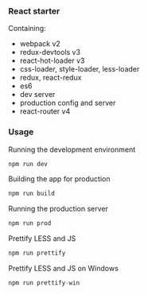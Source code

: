 ### React starter
Containing:

* webpack v2
* redux-devtools v3
* react-hot-loader v3
* css-loader, style-loader, less-loader
* redux, react-redux
* es6
* dev server
* production config and server
* react-router v4

### Usage

Running the development environment

```js
npm run dev
```

Building the app for production
```js
npm run build
```

Running the production server
```js
npm run prod
```

Prettify LESS and JS
```js
npm run prettify
```

Prettify LESS and JS on Windows
```js
npm run prettify-win
```
